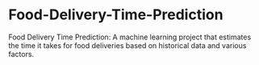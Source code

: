 # Food-Delivery-Time-Prediction
Food Delivery Time Prediction: A machine learning project that estimates the time it takes for food deliveries based on historical data and various factors.
